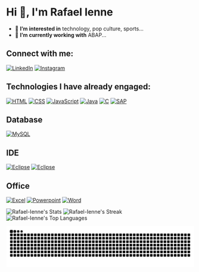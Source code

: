 
# Hi 👋, I'm Rafael Ienne

- 👀 **I’m interested in** technology, pop culture, sports...
- 🌱 **I’m currently working with** ABAP...

## Connect with me:

[![LinkedIn](https://img.shields.io/badge/LinkedIn-0077B5?style=for-the-badge&logo=linkedin&logoColor=white)](https://www.linkedin.com/in/rafael-ienne-44b069201/)
[![Instagram](https://img.shields.io/badge/Instagram-E4405F?style=for-the-badge&logo=instagram&logoColor=white)](https://www.instagram.com/rafaelienne_/)


## Technologies I have already engaged:

[![HTML](https://img.shields.io/badge/HTML5-E34F26?style=for-the-badge&logo=html5&logoColor=white)](https://developer.mozilla.org/en-US/docs/Web/HTML)
[![CSS](https://img.shields.io/badge/CSS-239120?&style=for-the-badge&logo=css3&logoColor=white)](https://developer.mozilla.org/pt-BR/docs/Web/CSS)
[![JavaScript](https://img.shields.io/badge/JavaScript-F7DF1E?style=for-the-badge&logo=javascript&logoColor=black)](https://developer.mozilla.org/en-US/docs/Web/javascript)
[![Java](https://img.shields.io/badge/Java-ED8B00?style=for-the-badge&logo=openjdk&logoColor=white)](https://www.oracle.com/br/java/)
[![C](https://img.shields.io/badge/C-00599C?style=for-the-badge&logo=c&logoColor=white)](https://www.w3schools.com/c/index.php)
[![SAP](https://img.shields.io/badge/SAP-0FAAFF?style=for-the-badge&logo=sap&logoColor=white)](https://www.sap.com/brazil/index.html)

## Database
[![MySQL](https://img.shields.io/badge/MySQL-00000F?style=for-the-badge&logo=mysql&logoColor=white)]([https://www.w3schools.com/c/index.php](https://www.mysql.com/))

## IDE
[![Eclipse](https://img.shields.io/badge/Eclipse-2C2255?style=for-the-badge&logo=eclipse&logoColor=white)](https://eclipseide.org/)
[![Eclipse](https://img.shields.io/badge/Visual_Studio_Code-0078D4?style=for-the-badge&logo=visual%20studio%20code&logoColor=white)](https://code.visualstudio.com/)

## Office
[![Excel](https://img.shields.io/badge/Microsoft_Excel-217346?style=for-the-badge&logo=microsoft-excel&logoColor=white)](#)
[![Powerpoint](https://img.shields.io/badge/Microsoft_PowerPoint-B7472A?style=for-the-badge&logo=microsoft-powerpoint&logoColor=white)](#)
[![Word](https://img.shields.io/badge/Microsoft_Word-2B579A?style=for-the-badge&logo=microsoft-word&logoColor=white)](#)

![Rafael-Ienne's Stats](https://github-readme-stats.vercel.app/api?username=Rafael-Ienne&theme=vue-dark&show_icons=true&hide_border=true&count_private=true)
![Rafael-Ienne's Streak](https://github-readme-streak-stats.herokuapp.com/?user=Rafael-Ienne&theme=vue-dark&hide_border=true)
![Rafael-Ienne's Top Languages](https://github-readme-stats.vercel.app/api/top-langs/?username=Rafael-Ienne&theme=vue-dark&show_icons=true&hide_border=true&layout=compact)

<picture>
  <source media="(prefers-color-scheme: dark)" srcset="https://raw.githubusercontent.com/Rafael-Ienne/Rafael-Ienne/output/github-contribution-grid-snake-dark.svg">
  <source media="(prefers-color-scheme: light)" srcset="https://raw.githubusercontent.com/Rafael-Ienne/Rafael-Ienne/output/github-contribution-grid-snake.svg">
  <img alt="github contribution grid snake animation" src="https://raw.githubusercontent.com/Rafael-Ienne/Rafael-Ienne/output/github-contribution-grid-snake.svg">
</picture>

<!---
Rafael-Ienne/Rafael-Ienne is a ✨ special ✨ repository because its `README.md` (this file) appears on your GitHub profile.
You can click the Preview link to take a look at your changes.
--->
